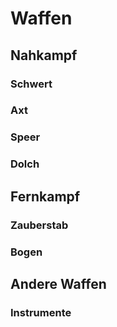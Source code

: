 # Waffen

## Nahkampf

### Schwert

### Axt

### Speer

### Dolch

## Fernkampf

### Zauberstab

### Bogen

## Andere Waffen

### Instrumente
